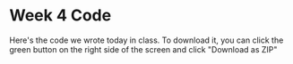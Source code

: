 # Week 4 Code

Here's the code we wrote today in class. To download it, you can click the green button on the right side of the screen and click "Download as ZIP"
